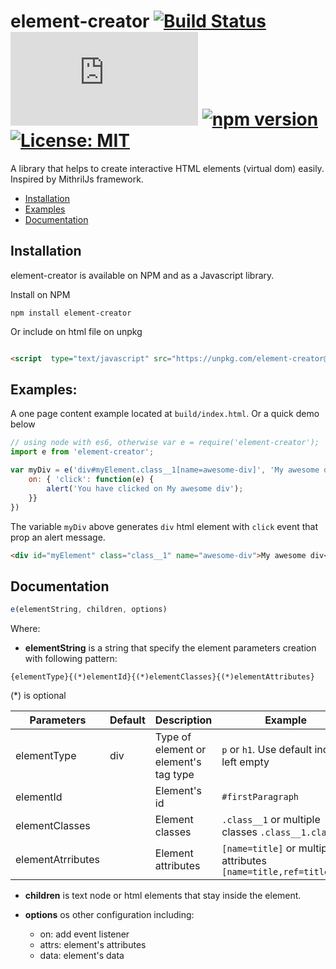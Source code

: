 
# element-creator [![Build Status](https://travis-ci.org/hieunc229/element-creator.svg?branch=master)](https://travis-ci.org/hieunc229/element-creator) [![size](http://img.badgesize.io/https://unpkg.com/element-creator@1.0.2/build/element-creator.min.js?max=100000&softmax=200000)](https://unpkg.com/element-creator@1.0.2/build/element-creator.min.js) [![npm version](https://badge.fury.io/js/element-creator.svg)](https://badge.fury.io/js/element-creator) [![License: MIT](https://img.shields.io/badge/License-MIT-yellow.svg)](https://opensource.org/licenses/MIT)

A library that helps to create interactive HTML elements (virtual dom) easily. Inspired by MithrilJs framework.

- [Installation](#installation)
- [Examples](#examples)
- [Documentation](#documentation)

## Installation

element-creator is available on NPM and as a Javascript library.

Install on NPM

```ssh
npm install element-creator
```

Or include on html file on unpkg
```html

<script  type="text/javascript" src="https://unpkg.com/element-creator@1.0.2/build/element-creator.min.js"></script>
```

## Examples:

A one page content example located at `build/index.html`. Or a quick demo below

```javascript
// using node with es6, otherwise var e = require('element-creator');
import e from 'element-creator';

var myDiv = e('div#myElement.class__1[name=awesome-div]', 'My awesome div', {
    on: { 'click': function(e) {
        alert('You have clicked on My awesome div');
    }}
})
```

The variable `myDiv` above generates `div` html element with `click` event that prop an alert message.
```html
<div id="myElement" class="class__1" name="awesome-div">My awesome div</div>
```


## Documentation

```javascript
e(elementString, children, options)
```
Where:

- **elementString** is a string that specify the element parameters creation with following pattern:

`{elementType}{(*)elementId}{(*)elementClasses}{(*)elementAttributes}`

(*) is optional

| Parameters        | Default | Description                           | Example |
|-------------------|---------|---------------------------------------|---------|
| elementType       | div     | Type of element or element's tag type | `p` or `h1`. Use default incase left empty |
| elementId         |         | Element's id                          | `#firstParagraph` |
| elementClasses    |         | Element classes                       | `.class__1` or multiple classes `.class__1.class_2` |
| elementAtrributes |         | Element attributes                    | `[name=title]` or multiple attributes `[name=title,ref=titleRef]`|

- **children** is text node or html elements that stay inside the element.
- **options** os other configuration including:

  - on: add event listener
  - attrs: element's attributes
  - data: element's data
